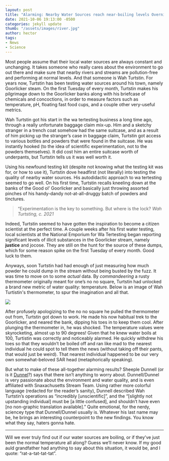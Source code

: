 ```yaml
---
layout: post
title: "Alarming: Nearby Water Sources reach near-boiling levels Overnight"
date: 2021-10-06 19:13:00 -0500
categories: jekyll update
thumb: "/assets/images/river.jpg"
author: hector
tags:
- News
- Science
---
```


Most people assume that their local water sources are always constant and unchanging. It takes someone who really cares about the environment to go out there and make sure that nearby rivers and streams are pollution-free and performing at normal levels. And that someone is Wah Turtstin. For years now, Turtstin has been testing water sources around his town, namely Goorlicker steam. On the first Tuesday of every month, Turtstin makes his pilgrimage down to the Goorlicker banks along with his briefcase of chemicals and concoctions, in order to measure factors such as temperature, pH, floating fast food cups, and a couple other very-useful metrics. 

Wah Turtstin got his start in the wa tertesting business a long time ago, through a really unfortunate baggage claim mix-up. Him and a sketchy stranger in a trench coat somehow had the same suitcase, and as a result of him picking up the stranger’s case in baggage claim, Turtstin got access to various bottles and powders that were found in the suitcase. He was instantly hooked (to the idea of scientific experimentation, not to the powders themselves). It did cost him an entire suitcase worth of underpants, but Turtstin tells us it was well worth it. 

Using his newfound testing kit (despite not knowing what the testing kit was for, or how to use it), Turtstin dove headfirst (not literally) into testing the quality of nearby water sources. His autodidactic approach to wa tertesting seemed to go well. On his first time, Turtstin recalls kneeling down at the banks of the Good ol’ Goorlicker and basically just throwing assorted pinches of his handy-dandy not-at-all-druggy batch of powders and tinctures. 

> “Experimentation is the key to something. But where is the lock? *Wah Turtsting, c. 2021*

Indeed, Turtstin seemed to have gotten the inspiration to become a citizen scientist at the perfect time. A couple weeks after his first water testing, local scientists at the National Emporium for Wa Tertesting began reporting significant levels of illicit substances in the Goorlicker stream, namely **justice** and jocose. They are still on the hunt for the source of these dumps, which for some reason spike on the first Tuesday of every month. Good luck to them.

Anyways, soon Turtstin had had enough of just measuring how much powder he could dump in the stream without being busted by the fuzz. It was time to move on to some *actual* data. By *commandeering* a rusty thermometer originally meant for one’s no no square, Turtstin had unlocked a brand new metric of water quality: temperature. Below is an image of Wah Turtistin's thermometer, to spur the imagination and all that.

![](https://hecrenews.github.io/assets/images/thermometer.jpg)

After profusely apologizing to the no no square he pulled the thermometer out from, Turtstin got down to work. He made his now habitual trek to the Goorlicker, and neared the bank, dipping his toes in to keep them cool. After plunging the thermometer in, he was shocked. The temperature values were skyrocketing, almost up to 90 degrees! Given that he knew water boils at 100, Turtistin was correctly and noticeably alarmed. He quickly withdrew his toes so that they wouldn’t be boiled off and ran like mad to the nearest individual he could spot to tell them the news (without taking off their pants, that would just be weird). That nearest individual happened to be our very own somewhat-beloved SAR head (metaphorically speaking).

But what to make of these all-together alarming results? Sheeple Dunnell (or is it [Dunnel](https://hecrenews.github.io/jekyll/update/2021/10/04/abundance-of-negative-mass-leads-top-scientists-to-question-the-existence-of-gummy-worms.html)?) says that there isn’t anything to worry about. Dunnell/Dunnel is very passionate about the environment and water quality, and is even affiliated with Snaxachusetts Stream Team. Using rather more colorful language (redacted for the reader’s sanity), Dunnell described Wah Turtstin’s operations as “incredibly [unscientific]”, and the “[slightly not upstanding individual] must be [a little confused], and shouldn’t have even [no non-graphic translation available].” Quite emotional, for the nerdy, sciencey type that Dunnell/Dunnel usually is. Whatever his last name may be, he brings an interesting counterpoint to the new findings. You know what they say, haters gonna hate.

---

Will we ever truly find out if our water sources are boiling, or if they’ve just been the normal temperature all along? Guess we’ll never know. If my good auld grandfather had anything to say about this situation, it would be, and I quote: “rat-a-tat-tat-tat”.
